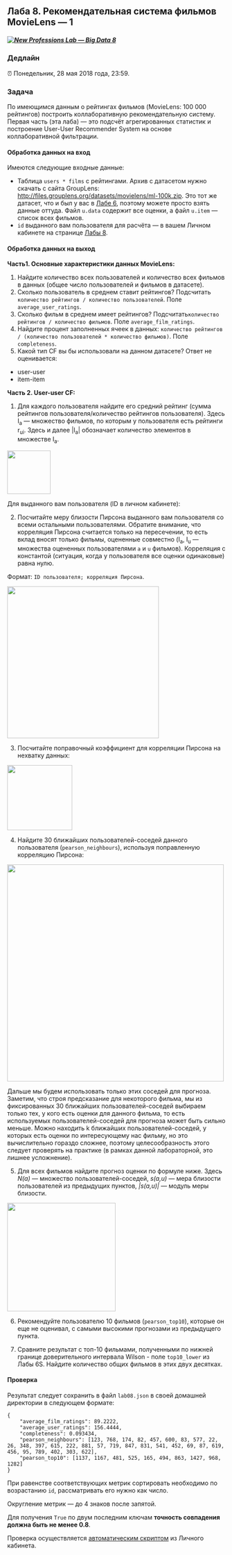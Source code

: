## Лаба 8. Рекомендательная система фильмов MovieLens — 1

##### [![New Professions Lab — Big Data 8](http://data.newprolab.com/public-newprolab-com/npl7.svg)](https://github.com/newprolab/content_bigdata8)

### Дедлайн

⏰ Понедельник, 28 мая 2018 года, 23:59.

### Задача

По имеющимся данным о рейтингах фильмов (MovieLens: 100 000 рейтингов) построить коллаборативную рекомендательную систему. Первая часть (эта лаба) — это подсчёт агрегированных статистик и построение User-User Recommender System на основе коллаборативной фильтрации.

#### Обработка данных на вход

Имеются следующие входные данные:
* Таблица `users * films` с рейтингами. Архив с датасетом нужно скачать с сайта GroupLens: http://files.grouplens.org/datasets/movielens/ml-100k.zip. Это тот же датасет, что и был у вас в [Лабе 6](../lab06/lab06.md), поэтому можете просто взять данные оттуда. Файл `u.data` содержит все оценки, а файл `u.item` — список всех фильмов.
* `id` выданного вам пользователя для расчёта — в вашем Личном кабинете на странице [Лабы 8](http://lk.newprolab.com/lab/laba08).

#### Обработка данных на выход

**Часть1. Основные характеристики данных MovieLens:**

1. Найдите количество всех пользователей и количество всех фильмов в данных (общее число пользователей и фильмов в датасете).
2. Сколько пользователь в среднем ставит рейтингов? Подсчитать `количество рейтингов / количество пользователей`. 
   Поле `average_user_ratings`.
3. Сколько фильм в среднем имеет рейтингов?  Подсчитать`количество рейтингов / количество фильмов`. 
   Поле `average_film_ratings`.
4. Найдите процент заполненных ячеек в данных: `количество рейтингов / (количество пользователей * количество фильмов)`. 
   Поле `completeness`.
5. Какой тип CF вы бы использовали на данном датасете? Ответ не оценивается:
* user-user
* item-item

**Часть 2. User-user CF:**

1. Для каждого пользователя найдите его средний рейтинг (сумма рейтингов пользователя/количество рейтингов пользователя). Здесь I<sub>a</sub> — множество фильмов, по которым у пользователя есть рейтинги r<sub>ui</sub>. Здесь и далее |I<sub>a</sub>| обозначает количество элементов в множестве I<sub>a</sub>.

<img width="100px" src="http://data.newprolab.com/public-newprolab-com/laba08_r_a_avg.png">

Для выданного вам пользователя (ID в личном кабинете):

2. Посчитайте меру близости Пирсона выданного вам пользователя со всеми остальными пользователями. Обратите внимание, что корреляция Пирсона считается только на пересечении, то есть вклад вносят только фильмы, оцененные совместно (I<sub>a</sub>, I<sub>u</sub> — множества оцененных пользователями `a` и `u` фильмов). Корреляция с константой (ситуация, когда у пользователя все оценки одинаковые) равна нулю.

Формат: `ID пользователя; корреляция Пирсона`.

<img width="350px" src="http://data.newprolab.com/public-newprolab-com/laba08_pearson.png">

3. Посчитайте поправочный коэффициент для корреляции Пирсона на нехватку данных:

<img width="150px" src="http://data.newprolab.com/public-newprolab-com/laba08_reg_coef.png">

4. Найдите 30 ближайших пользователей-соседей данного пользователя (`pearson_neighbours`), используя поправленную корреляцию Пирсона: 

<img width="500px" src="http://data.newprolab.com/public-newprolab-com/laba08_pearson_reg_coef.png">

Дальше мы будем использовать только этих соседей для прогноза. Заметим, что строя предсказание для некоторого фильма, мы из фиксированных 30 ближайших пользователей-соседей выбираем только тех, у кого есть оценки для данного фильма, то есть используемых пользователей-соседей для прогноза может быть сильно меньше. Можно находить k ближайших пользователей-соседей, у которых есть оценки по интересующему нас фильму, но это вычислительно гораздо сложнее, поэтому целесообразность этого следует проверять на практике (в рамках данной лабораторной, это лишнее усложнение). 

5. Для всех фильмов найдите прогноз оценки по формуле ниже. Здесь *N(a)* — множество пользователей-соседей, *s(a,u)* — мера близости пользователей из предыдущих пунктов, *|s(a,u)|* — модуль меры близости. 

<img width="250px" src="http://data.newprolab.com/public-newprolab-com/laba08_user_user_cf.png">

6. Рекомендуйте пользователю 10 фильмов (`pearson_top10`), которые он еще не оценивал, с самыми высокими прогнозами из предыдущего пункта.

7. Сравните результат с топ-10 фильмами, полученными по нижней границе доверительного интервала Wilson - поле `top10_lower` из Лабы 6S. Найдите количество общих фильмов в этих двух десятках. 

#### Проверка
Результат следует сохранить в файл `lab08.json` в своей домашней директории в следующем формате:
```
{
    "average_film_ratings": 89.2222,
    "average_user_ratings": 156.4444,
    "completeness": 0.093434,
    "pearson_neighbours": [123, 768, 174, 82, 457, 600, 83, 577, 22, 26, 348, 397, 615, 222, 881, 57, 719, 847, 831, 541, 452, 69, 87, 619, 456, 95, 789, 402, 303, 622],
    "pearson_top10": [1137, 1167, 481, 525, 165, 494, 863, 1427, 968, 1282]
}
```

При равенстве соответствующих метрик сортировать необходимо по возрастанию `id`, рассматривать его нужно как число.

Округление метрик — до 4 знаков после запятой.

Для получения `True` по двум последним ключам **точность совпадения должна быть не менее 0.8**.

Проверка осуществляется [автоматическим скриптом](http://lk.newprolab.com/lab/laba08) из Личного кабинета.
